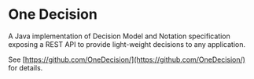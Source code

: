 # One Decision

A Java implementation of Decision Model and Notation specification exposing a REST API to provide light-weight decisions to any application.

See [https://github.com/OneDecision/](https://github.com/OneDecision/) for details.
